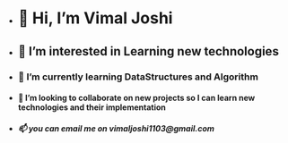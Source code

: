 - <h1>👋 Hi, I’m <bold> Vimal Joshi </bold></h1>
- <h2>👀 I’m interested in Learning new technologies</h2>
- <h3>🌱 I’m currently learning DataStructures and Algorithm </h3>
- <h4>💞️ I’m looking to collaborate on new projects so I can learn new technologies and their implementation </h4>
- <h5> 📫 you can email me on vimaljoshi1103@gmail.com </h5>

<!---
vjVimaLL/vjVimaLL is a ✨ special ✨ repository because its `README.md` (this file) appears on your GitHub profile.
You can click the Preview link to take a look at your changes.
--->
